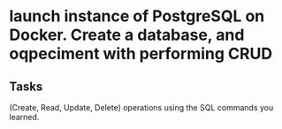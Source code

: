 # launch instance of PostgreSQL on Docker. Create a database, and oqpeciment with performing CRUD

## Tasks

(Create, Read, Update, Delete) operations using the SQL commands you learned.